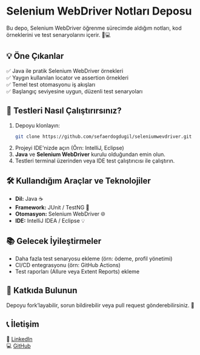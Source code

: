 # Selenium WebDriver Notları Deposu

Bu depo, Selenium WebDriver öğrenme sürecimde aldığım notları, kod örneklerini ve test senaryolarını içerir. 📝💻

## 💡 Öne Çıkanlar
✅ Java ile pratik Selenium WebDriver örnekleri  
✅ Yaygın kullanılan locator ve assertion örnekleri  
✅ Temel test otomasyonu iş akışları  
✅ Başlangıç seviyesine uygun, düzenli test senaryoları  

## 🚀 Testleri Nasıl Çalıştırırsınız?
1. Depoyu klonlayın:
   ```bash
   git clone https://github.com/sefaerdogdugil/seleniumwevdriver.git
   ```
2. Projeyi IDE'nizde açın (Örn: IntelliJ, Eclipse)
3. **Java** ve **Selenium WebDriver** kurulu olduğundan emin olun.
4. Testleri terminal üzerinden veya IDE test çalıştırıcısı ile çalıştırın.

## 🛠️ Kullandığım Araçlar ve Teknolojiler
- **Dil:** Java ☕️  
- **Framework:** JUnit / TestNG 🧪  
- **Otomasyon:** Selenium WebDriver 🌐  
- **IDE:** IntelliJ IDEA / Eclipse 💡  

## 📚 Gelecek İyileştirmeler
- Daha fazla test senaryosu ekleme (örn: ödeme, profil yönetimi)
- CI/CD entegrasyonu (örn: GitHub Actions)
- Test raporları (Allure veya Extent Reports) ekleme

## 🤝 Katkıda Bulunun
Depoyu fork’layabilir, sorun bildirebilir veya pull request gönderebilirsiniz. 🚀

## 📞 İletişim
📧 [LinkedIn](https://www.linkedin.com/in/sefa-erdogdugil)  
💻 [GitHub](https://github.com/sefaerdogdugil)
